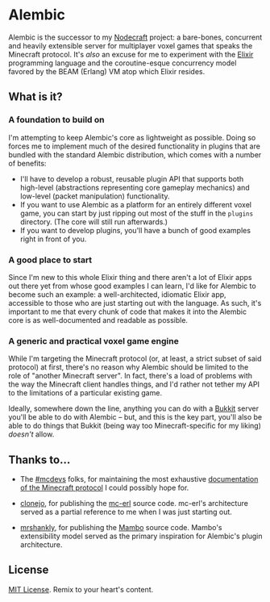Alembic
========================================

Alembic is the successor to my [Nodecraft](http://github.com/mkremins/nodecraft.git) project: a bare-bones, concurrent and heavily extensible server for multiplayer voxel games that speaks the Minecraft protocol. It's _also_ an excuse for me to experiment with the [Elixir](http://elixir-lang.org) programming language and the coroutine-esque concurrency model favored by the BEAM (Erlang) VM atop which Elixir resides.

What is it?
----------------------------------------

### A foundation to build on

I'm attempting to keep Alembic's core as lightweight as possible. Doing so forces me to implement much of the desired functionality in plugins that are bundled with the standard Alembic distribution, which comes with a number of benefits:

* I'll have to develop a robust, reusable plugin API that supports both high-level (abstractions representing core gameplay mechanics) and low-level (packet manipulation) functionality.
* If you want to use Alembic as a platform for an entirely different voxel game, you can start by just ripping out most of the stuff in the `plugins` directory. (The core will still run afterwards.)
* If you want to develop plugins, you'll have a bunch of good examples right in front of you.

### A good place to start

Since I'm new to this whole Elixir thing and there aren't a lot of Elixir apps out there yet from whose good examples I can learn, I'd like for Alembic to become such an example: a well-architected, idiomatic Elixir app, accessible to those who are just starting out with the language. As such, it's important to me that every chunk of code that makes it into the Alembic core is as well-documented and readable as possible.

### A generic and practical voxel game engine

While I'm targeting the Minecraft protocol (or, at least, a strict subset of said protocol) at first, there's no reason why Alembic should be limited to the role of "another Minecraft server". In fact, there's a load of problems with the way the Minecraft client handles things, and I'd rather not tether my API to the limitations of a particular existing game.

Ideally, somewhere down the line, anything you can do with a [Bukkit](http://bukkit.org) server you'll be able to do with Alembic – but, and this is the key part, you'll also be able to do things that Bukkit (being way too Minecraft-specific for my liking) _doesn't_ allow.

Thanks to...
----------------------------------------

  * The [#mcdevs](http://mcdevs.org) folks, for maintaining the most exhaustive [documentation of the Minecraft protocol](http://wiki.vg/Protocol) I could possibly hope for.

  * [clonejo](http://github.com/clonejo), for publishing the [mc-erl](http://github.com/clonejo/mc-erl) source code. mc-erl's architecture served as a partial reference to me when I was just starting out.

  * [mrshankly](http://github.com/mrshankly), for publishing the [Mambo](http://github.com/mrshankly/mambo) source code. Mambo's extensibility model served as the primary inspiration for Alembic's plugin architecture.

License
----------------------------------------

[MIT License](http://opensource.org/licenses/MIT). Remix to your heart's content.
